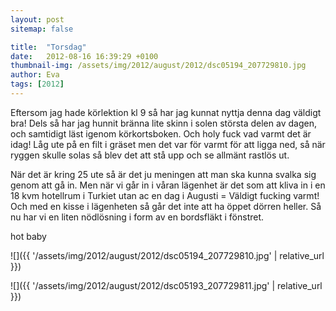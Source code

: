 ```yaml
---
layout: post
sitemap: false

title:  "Torsdag"
date:   2012-08-16 16:39:29 +0100
thumbnail-img: /assets/img/2012/august/2012/dsc05194_207729810.jpg
author: Eva
tags: [2012]
---
```


Eftersom jag hade körlektion kl 9 så har jag kunnat nyttja denna dag väldigt bra! Dels så har jag hunnit bränna lite skinn i solen största delen av dagen, och samtidigt läst igenom körkortsboken. Och holy fuck vad varmt det är idag! Låg ute på en filt i gräset men det var för varmt för att ligga ned, så när ryggen skulle solas så blev det att stå upp och se allmänt rastlös ut. 

När det är kring 25 ute så är det ju meningen att man ska kunna svalka sig genom att gå in. Men när vi går in i våran lägenhet är det som att kliva in i en 18 kvm hotellrum i Turkiet utan ac en dag i Augusti = Väldigt fucking varmt! Och med en kisse i lägenheten så går det inte att ha öppet dörren heller. Så nu har vi en liten nödlösning i form av en bordsfläkt i fönstret. 

hot baby

![]({{ '/assets/img/2012/august/2012/dsc05194_207729810.jpg'  | relative_url }})

![]({{ '/assets/img/2012/august/2012/dsc05193_207729811.jpg'  | relative_url }})

